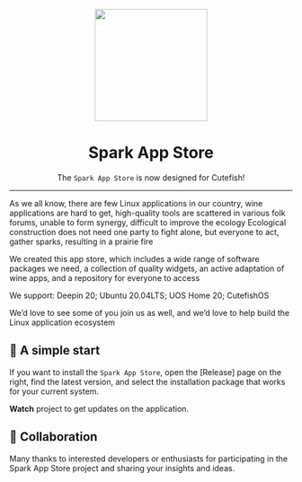 <p align="center">
<img src="https://gitee.com/deepin-community-store/spark-store-new/raw/master/pkg/usr/share/icons/hicolor/scalable/apps/spark-store.svg" height=200 width=200/>
</p>

<div align="center">

# Spark App Store

The `Spark App Store` is now designed for Cutefish!


</div>

---

As we all know, there are few Linux applications in our country, wine applications are hard to get, high-quality tools are scattered in various folk forums, unable to form synergy, difficult to improve the ecology
Ecological construction does not need one party to fight alone, but everyone to act, gather sparks, resulting in a prairie fire

We created this app store, which includes a wide range of software packages we need, a collection of quality widgets, an active adaptation of wine apps, and a repository for everyone to access

We support: Deepin 20; Ubuntu 20.04LTS; UOS Home 20; CutefishOS

We’d love to see some of you join us as well, and we’d love to help build the Linux application ecosystem



## 🙌 A simple start


If you want to install the `Spark App Store`, open the [Release] page on the right, find the latest version, and select the installation package that works for your current system.



**Watch** project to get updates on the application.


## 🚀 Collaboration

Many thanks to interested developers or enthusiasts for participating in the Spark App Store project and sharing your insights and ideas.
